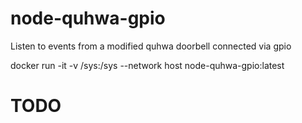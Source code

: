 # node-quhwa-gpio
Listen to events from a modified quhwa doorbell connected via gpio

docker run -it -v /sys:/sys --network host node-quhwa-gpio:latest

# TODO